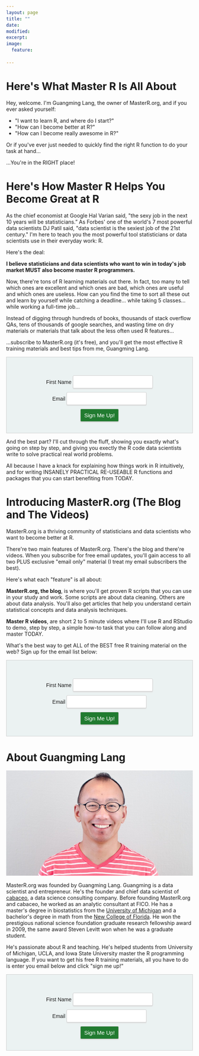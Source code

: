 ```yaml
---
layout: page
title: ""
date: 
modified:
excerpt:
image:
  feature:

---
```


# Here's What Master R Is All About
Hey, welcome. I'm Guangming Lang, the owner of MasterR.org, and if you ever asked yourself:

* "I want to learn R, and where do I start?"
* "How can I become better at R?"
* "How can I become really awesome in R?" 

Or if you've ever just needed to quickly find the right R function to do your task at hand...

...You're in the RIGHT place!

# Here's How Master R Helps You Become Great at R
As the chief economist at Google Hal Varian said, "the sexy job in the next 10 years will be statisticians.” As Forbes' one of the world's 7 most powerful data scientists DJ Patil said, "data scientist is the sexiest job of the 21st century." I'm here to teach you the most powerful tool statisticians or data scientists use in their everyday work: R. 

Here's the deal:

**I believe statisticians and data scientists who want to win in today's job market MUST also become master R programmers.**

Now, there're tons of R learning materials out there. In fact, too many to tell which ones are excellent and which ones are bad, which ones are useful and which ones are useless. How can you find the time to sort all these out and learn by yourself while catching a deadline... while taking 5 classes... while working a full-time job...

Instead of digging through hundreds of books, thousands of stack overflow QAs, tens of thousands of google searches, and wasting time on dry materials or materials that talk about the less often used R features...

...subscribe to MasterR.org (it's free), and you'll get the most effective R training materials and best tips from me, Guangming Lang. 

<!-- Begin MailChimp Signup Form -->
<html>
<head>
<link href="//cdn-images.mailchimp.com/embedcode/classic-081711.css" rel="stylesheet" type="text/css">
<style type="text/css">
		#mc_embed_signup{background: #EBF2F2; clear:left; font:14px Helvetica,Arial,sans-serif; border: 1px solid #ccc; padding: 20px 15px; text-align: center}
	#mc_embed_signup input {
		background: #fff;
		border: 1px solid #ccc;
		font-size: 15px;
		margin-bottom: 10px;
		padding: 8px 10px;
		border-radius: 3px;
		-moz-border-radius: 3px;
		-webkit-border-radius: 3px;
		box-shadow: 0 2px 2px #ddd;
		-moz-box-shadow: 0 2px 2px #ddd;
		-webkit-box-shadow: 0 2px 2px #ddd
	}
	#mc_embed_signup input.name { background: #fff  no-repeat 10px center; padding-left: 5px }
	#mc_embed_signup input.email { background: #fff no-repeat 10px center; padding-left: 5px }
	#mc_embed_signup .button{ background: #217b30; -moz-border-radius: 8; font: 18px; color:#FFFFFF; }
	#mc_embed_signup .button:hover{ background: #217b30; color: #c6ffd1; }
</style>
</head>
<div id="mc_embed_signup">
<form action="//gmlang.us9.list-manage.com/subscribe/post?u=66768baba1811dbdb4e186167&amp;id=0288c18c07" method="post" id="mc-embedded-subscribe-form" name="mc-embedded-subscribe-form" class="validate" target="_blank">
    <div id="mc_embed_signup_scroll">
	<h2></h2>
<div class="mc-field-group">
	<label for="mce-FIRST_NAME">First Name </label>
	<input type="text" value="" name="FIRST_NAME" class="required name" id="mce-FIRST_NAME">
</div>
<div class="mc-field-group">
	<label for="mce-EMAIL">Email </label>
	<input type="email" value="" name="EMAIL" class="required email" id="mce-EMAIL">
	<input type="reset" id="chimp-reset-top" style="display:none"/>
</div>
	<div id="mce-responses" class="clear">
		<div class="response" id="mce-error-response" style="display:none"></div>
		<div class="response" id="mce-success-response" style="display:none"></div>
	</div>    <!-- real people should not fill this in and expect good things - do not remove this or risk form bot signups-->
    <div style="position: absolute; left: -5000px;"><input type="text" name="b_66768baba1811dbdb4e186167_0288c18c07" tabindex="-1" value=""></div>
    <div class="clear"><input type="submit" value="Sign Me Up!" name="subscribe" id="mc-embedded-subscribe" class="button index-top-clear"></div>
    </div>
</form>
</div>
</html>
<!--End mc_embed_signup-->

And the best part? I'll cut through the fluff, showing you exactly what's going on step by step, and giving you exectly the R code data scientists write to solve practical real world problems. 

All because I have a knack for explaining how things work in R intuitively, and for writing INSANELY PRACTICAL RE-USEABLE R functions and packages that you can start benefiting from TODAY.

# Introducing MasterR.org (The Blog and The Videos)
MasterR.org is a thriving community of statisticians and data scientists who want to become better at R.

There're two main features of MasterR.org. There's the blog and there're videos. When you subscribe for free email updates, you'll gain access to all two PLUS exclusive "email only" material (I treat my email subscribers the best).

Here's what each "feature" is all about:

**MasterR.org, the blog**, is where you'll get proven R scripts that you can use in your study and work. Some scripts are about data cleaning. Others are about data analysis. You'll also get articles that help you understand certain statistical concepts and data analysis techniques. 

**Master R videos**, are short 2 to 5 minute videos where I'll use R and RStudio to demo, step by step, a simple how-to task that you can follow along and master TODAY.

What's the best way to get ALL of the BEST free R training material on the web? Sign up for the email list below:

<!-- Begin MailChimp Signup Form -->
<html>
<head>
<link href="//cdn-images.mailchimp.com/embedcode/classic-081711.css" rel="stylesheet" type="text/css">
<style type="text/css">
		#mc_embed_signup{background: #EBF2F2; clear:left; font:14px Helvetica,Arial,sans-serif; border: 1px solid #ccc; padding: 20px 15px; text-align: center}
	#mc_embed_signup input {
		background: #fff;
		border: 1px solid #ccc;
		font-size: 15px;
		margin-bottom: 10px;
		padding: 8px 10px;
		border-radius: 3px;
		-moz-border-radius: 3px;
		-webkit-border-radius: 3px;
		box-shadow: 0 2px 2px #ddd;
		-moz-box-shadow: 0 2px 2px #ddd;
		-webkit-box-shadow: 0 2px 2px #ddd
	}
	#mc_embed_signup input.name { background: #fff  no-repeat 10px center; padding-left: 5px }
	#mc_embed_signup input.email { background: #fff no-repeat 10px center; padding-left: 5px }
	#mc_embed_signup .button{ background: #217b30; -moz-border-radius: 8; font: 18px; color:#FFFFFF; }
	#mc_embed_signup .button:hover{ background: #217b30; color: #c6ffd1; }
</style>
</head>
<div id="mc_embed_signup">
<form action="//gmlang.us9.list-manage.com/subscribe/post?u=66768baba1811dbdb4e186167&amp;id=0288c18c07" method="post" id="mc-embedded-subscribe-form" name="mc-embedded-subscribe-form" class="validate" target="_blank">
    <div id="mc_embed_signup_scroll">
	<h2></h2>
<div class="mc-field-group">
	<label for="mce-FIRST_NAME">First Name </label>
	<input type="text" value="" name="FIRST_NAME" class="required name" id="mce-FIRST_NAME">
</div>
<div class="mc-field-group">
	<label for="mce-EMAIL">Email </label>
	<input type="email" value="" name="EMAIL" class="required email" id="mce-EMAIL">
	<input type="reset" id="chimp-reset-middle" style="display:none"/>
</div>
	<div id="mce-responses" class="clear">
		<div class="response" id="mce-error-response" style="display:none"></div>
		<div class="response" id="mce-success-response" style="display:none"></div>
	</div>    <!-- real people should not fill this in and expect good things - do not remove this or risk form bot signups-->
    <div style="position: absolute; left: -5000px;"><input type="text" name="b_66768baba1811dbdb4e186167_0288c18c07" tabindex="-1" value=""></div>
    <div class="clear"><input type="submit" value="Sign Me Up!" name="subscribe" id="mc-embedded-subscribe" class="button index-middle-clear"></div>
    </div>
</form>
</div>
</html>
<!--End mc_embed_signup-->

# About Guangming Lang
![](/images/gmlang4.jpg) 

MasterR.org was founded by Guangming Lang. Guangming is a data scientist and entrepreneur. He's the founder and chief data scientist of [cabaceo](http://cabaceo.com), a data science consulting company. Before founding MasterR.org and cabaceo, he worked as an analytic consultant at FICO. He has a master's degree in biostatistics from the [University of Michigan](http://umich.edu) and a bachelor's degree in math from the [New College of Florida](http://www.ncf.edu). He won the prestigious national science foundation graduate research fellowship award in 2009, the same award Steven Levitt won when he was a graduate student. 

He's passionate about R and teaching. He's helped students from University of Michigan, UCLA, and Iowa State University master the R programming language. If you want to get his free R training materials, all you have to do is enter you email below and click "sign me up!"

<!-- Begin MailChimp Signup Form -->
<html>
<head>
<link href="//cdn-images.mailchimp.com/embedcode/classic-081711.css" rel="stylesheet" type="text/css">
<style type="text/css">
		#mc_embed_signup{background: #EBF2F2; clear:left; font:14px Helvetica,Arial,sans-serif; border: 1px solid #ccc; padding: 20px 15px; text-align: center}
	#mc_embed_signup input {
		background: #fff;
		border: 1px solid #ccc;
		font-size: 15px;
		margin-bottom: 10px;
		padding: 8px 10px;
		border-radius: 3px;
		-moz-border-radius: 3px;
		-webkit-border-radius: 3px;
		box-shadow: 0 2px 2px #ddd;
		-moz-box-shadow: 0 2px 2px #ddd;
		-webkit-box-shadow: 0 2px 2px #ddd
	}
	#mc_embed_signup input.name { background: #fff  no-repeat 10px center; padding-left: 5px }
	#mc_embed_signup input.email { background: #fff no-repeat 10px center; padding-left: 5px }
	#mc_embed_signup .button{ background: #217b30; -moz-border-radius: 8; font: 18px; color:#FFFFFF; }
	#mc_embed_signup .button:hover{ background: #217b30; color: #c6ffd1; }
</style>
</head>
<div id="mc_embed_signup">
<form action="//gmlang.us9.list-manage.com/subscribe/post?u=66768baba1811dbdb4e186167&amp;id=0288c18c07" method="post" id="mc-embedded-subscribe-form" name="mc-embedded-subscribe-form" class="validate" target="_blank">
    <div id="mc_embed_signup_scroll">
	<h2></h2>
<div class="mc-field-group">
	<label for="mce-FIRST_NAME">First Name </label>
	<input type="text" value="" name="FIRST_NAME" class="required name" id="mce-FIRST_NAME">
</div>
<div class="mc-field-group">
	<label for="mce-EMAIL">Email </label>
	<input type="email" value="" name="EMAIL" class="required email" id="mce-EMAIL">
	<input type="reset" id="chimp-reset-bottom" style="display:none"/>
</div>
	<div id="mce-responses" class="clear">
		<div class="response" id="mce-error-response" style="display:none"></div>
		<div class="response" id="mce-success-response" style="display:none"></div>
	</div>    <!-- real people should not fill this in and expect good things - do not remove this or risk form bot signups-->
    <div style="position: absolute; left: -5000px;"><input type="text" name="b_66768baba1811dbdb4e186167_0288c18c07" tabindex="-1" value=""></div>
    <div class="clear"><input type="submit" value="Sign Me Up!" name="subscribe" id="mc-embedded-subscribe" class="button index-bottom-clear"></div>
    </div>
</form>
</div>
</html>
<script src="http://ajax.googleapis.com/ajax/libs/jquery/1.11.1/jquery.min.js"></script>
<script type="text/javascript">
    $(document).ready(function(){
	 	$(".index-top-clear").click(function() {
    		 setTimeout(function(){
				$('#chimp-reset-top').click();
    		 },1000); 
		});
		$(".index-middle-clear").click(function() {
    		 setTimeout(function(){
				$('#chimp-reset-middle').click();
    		 },1000); 
		});
		$(".index-bottom-clear").click(function() {
    		 setTimeout(function(){
				$('#chimp-reset-bottom').click();
    		 },1000); 
		});
    });
</script> 
<!--End mc_embed_signup-->